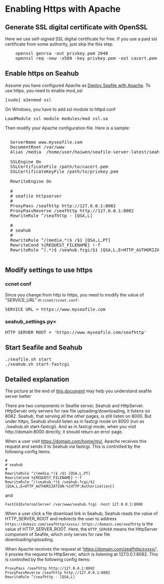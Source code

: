 # Enabling Https with Apache

## Generate SSL digital certificate with OpenSSL

Here we use self-signed SSL digital certificate for free. If you use a paid ssl certificate from some authority, just skip the this step.

<pre>
    openssl genrsa -out privkey.pem 2048
    openssl req -new -x509 -key privkey.pem -out cacert.pem -days 1095
</pre>

## Enable https on Seahub

Assume you have configured Apache as [Deploy Seafile with
Apache](deploy_with_apache.md). To use https, you need to enable mod_ssl

<pre>
[sudo] a2enmod ssl
</pre>

On Windows, you have to add ssl module to httpd.conf
<pre>
LoadModule ssl_module modules/mod_ssl.so
</pre>

Then modify your Apache configuration file. Here is a sample:

<pre>
<VirtualHost *:443>
  ServerName www.myseafile.com
  DocumentRoot /var/www
  Alias /media  /home/user/haiwen/seafile-server-latest/seahub/media

  SSLEngine On
  SSLCertificateFile /path/to/cacert.pem
  SSLCertificateKeyFile /path/to/privkey.pem

  RewriteEngine On

  #
  # seafile httpserver
  #
  ProxyPass /seafhttp http://127.0.0.1:8082
  ProxyPassReverse /seafhttp http://127.0.0.1:8082
  RewriteRule ^/seafhttp - [QSA,L]

  #
  # seahub
  #
  RewriteRule ^/(media.*)$ /$1 [QSA,L,PT]
  RewriteCond %{REQUEST_FILENAME} !-f
  RewriteRule ^(.*)$ /seahub.fcgi/$1 [QSA,L,E=HTTP_AUTHORIZATION:%{HTTP:Authorization}]
</VirtualHost>
</pre>

## Modify settings to use https

### ccnet conf

Since you change from http to https, you need to modify the value of "SERVICE_URL" in <code>ccnet/ccnet.conf</code>:
<pre>
SERVICE_URL = https://www.myseafile.com
</pre>

### seahub_settings.py=

<pre>
HTTP_SERVER_ROOT = 'https://www.myseafile.com/seafhttp'
</pre>

## Start Seafile and Seahub

<pre>
./seafile.sh start
./seahub.sh start-fastcgi
</pre>


## Detailed explanation

The picture at the end of [this document](components.md) may help you understand seafile server better

There are two components in Seafile server, Seahub and HttpServer. HttpServer only servers for raw file uploading/downloading, it listens on 8082. Seahub, that serving all the other pages, is still listen on 8000. But under https, Seahub should listen as in fastcgi mode on 8000 (run as ./seahub.sh start-fastcgi). And as in fastcgi mode, when you visit  http://domain:8000 directly, it should return an error page.

When a user visit https://domain.com/home/my/, Apache receives this request and sends it to Seahub via fastcgi. This is controlled by the following config items:

    #
    # seahub
    #
    RewriteRule ^/(media.*)$ /$1 [QSA,L,PT]
    RewriteCond %{REQUEST_FILENAME} !-f
    RewriteRule ^/(seahub.*)$ /seahub.fcgi/$1 [QSA,L,E=HTTP_AUTHORIZATION:%{HTTP:Authorization}]

and

    FastCGIExternalServer /var/www/seahub.fcgi -host 127.0.0.1:8000


When a user click a file download link in Seahub, Seahub reads the value of HTTP_SERVER_ROOT and redirects the user to address `https://domain.com/seafhttp/xxxxx/`. `https://domain.com/seafhttp` is the value of HTTP_SERVER_ROOT. Here, the `HTTP_SERVER` means the HttpServer component of Seafile, which only serves for raw file downloading/uploading.

When Apache receives the request at 'https://domain.com/seafhttp/xxxxx/', it proxies the request to HttpServer, which is listening at 127.0.0.1:8082. This is controlled by the following config items:

    ProxyPass /seafhttp http://127.0.0.1:8082
    ProxyPassReverse /seafhttp http://127.0.0.1:8082
    RewriteRule ^/seafhttp - [QSA,L]
